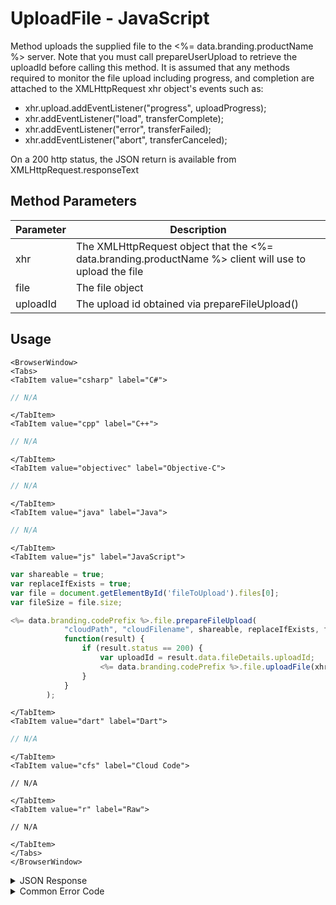# UploadFile - JavaScript

Method uploads the supplied file to the <%= data.branding.productName %> server. Note that you must call prepareUserUpload to retrieve the uploadId before calling this method. It is assumed that any methods required to monitor the file upload including progress, and completion are attached to the XMLHttpRequest xhr object's events such as:

-   xhr.upload.addEventListener("progress", uploadProgress);
-   xhr.addEventListener("load", transferComplete);
-   xhr.addEventListener("error", transferFailed);
-   xhr.addEventListener("abort", transferCanceled);

On a 200 http status, the JSON return is available from XMLHttpRequest.responseText

<PartialServop service_name="file" operation_name="UPLOAD_FILE" />

## Method Parameters

| Parameter | Description                                                                                            |
| --------- | ------------------------------------------------------------------------------------------------------ |
| xhr       | The XMLHttpRequest object that the <%= data.branding.productName %> client will use to upload the file |
| file      | The file object                                                                                        |
| uploadId  | The upload id obtained via prepareFileUpload()                                                         |

## Usage

```mdx-code-block
<BrowserWindow>
<Tabs>
<TabItem value="csharp" label="C#">
```

```csharp
// N/A
```

```mdx-code-block
</TabItem>
<TabItem value="cpp" label="C++">
```

```cpp
// N/A
```

```mdx-code-block
</TabItem>
<TabItem value="objectivec" label="Objective-C">
```

```objectivec
// N/A
```

```mdx-code-block
</TabItem>
<TabItem value="java" label="Java">
```

```java
// N/A
```

```mdx-code-block
</TabItem>
<TabItem value="js" label="JavaScript">
```

```javascript
var shareable = true;
var replaceIfExists = true;
var file = document.getElementById('fileToUpload').files[0];
var fileSize = file.size;

<%= data.branding.codePrefix %>.file.prepareFileUpload(
			"cloudPath", "cloudFilename", shareable, replaceIfExists, fileSize,
			function(result) {
				if (result.status == 200) {
					var uploadId = result.data.fileDetails.uploadId;
					<%= data.branding.codePrefix %>.file.uploadFile(xhr, file, uploadId);
				}
			}
		);
```

```mdx-code-block
</TabItem>
<TabItem value="dart" label="Dart">
```

```dart
// N/A
```

```mdx-code-block
</TabItem>
<TabItem value="cfs" label="Cloud Code">
```

```cfscript
// N/A
```

```mdx-code-block
</TabItem>
<TabItem value="r" label="Raw">
```

```cfscript
// N/A
```

```mdx-code-block
</TabItem>
</Tabs>
</BrowserWindow>
```

<details>
<summary>JSON Response</summary>

```json
{
    "status": 200,
    "data": {
        "fileDetails": {
            "updatedAt": 1452616408147,
            "fileSize": 100,
            "fileType": "User",
            "expiresAt": 1452702808146,
            "shareable": true,
            "uploadId": "cf9a075c-587e-4bd1-af0b-eab1a79b958f",
            "createdAt": 1452616408147,
            "profileId": "bf8a1433-62d2-448e-b396-f3dbffff44",
            "gameId": "99999",
            "path": "dir1/dir2",
            "filename": "filename",
            "replaceIfExists": true,
            "cloudPath": "bc/g/99999/u/bf8a1433-62d2-448e-b396-f3dbffff44/f/dir1/dir2/filename"
        }
    }
}
```

</details>

<details>
<summary>Common Error Code</summary>

### Status Codes

The XMLHttpRequest object will return a 200 http status if the upload is successful.

</details>
